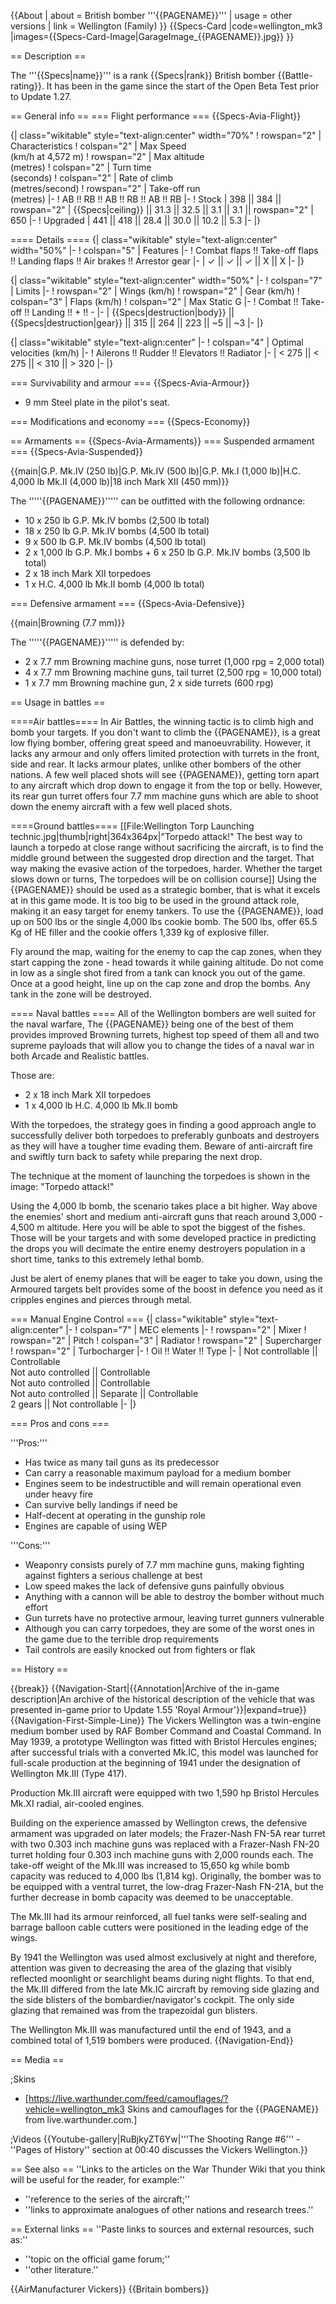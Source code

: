 {{About
| about = British bomber '''{{PAGENAME}}'''
| usage = other versions
| link = Wellington (Family)
}}
{{Specs-Card
|code=wellington_mk3
|images={{Specs-Card-Image|GarageImage_{{PAGENAME}}.jpg}}
}}

== Description ==
<!-- ''In the description, the first part should be about the history of and the creation and combat usage of the aircraft, as well as its key features. In the second part, tell the reader about the aircraft in the game. Insert a screenshot of the vehicle, so that if the novice player does not remember the vehicle by name, he will immediately understand what kind of vehicle the article is talking about.'' -->
The '''{{Specs|name}}''' is a rank {{Specs|rank}} British bomber {{Battle-rating}}. It has been in the game since the start of the Open Beta Test prior to Update 1.27.

== General info ==
=== Flight performance ===
{{Specs-Avia-Flight}}
<!-- ''Describe how the aircraft behaves in the air. Speed, manoeuvrability, acceleration and allowable loads - these are the most important characteristics of the vehicle.'' -->

{| class="wikitable" style="text-align:center" width="70%"
! rowspan="2" | Characteristics
! colspan="2" | Max Speed<br>(km/h at 4,572 m)
! rowspan="2" | Max altitude<br>(metres)
! colspan="2" | Turn time<br>(seconds)
! colspan="2" | Rate of climb<br>(metres/second)
! rowspan="2" | Take-off run<br>(metres)
|-
! AB !! RB !! AB !! RB !! AB !! RB
|-
! Stock
| 398 || 384 || rowspan="2" | {{Specs|ceiling}} || 31.3 || 32.5 || 3.1 || 3.1 || rowspan="2" | 650
|-
! Upgraded
| 441 || 418 || 28.4 || 30.0 || 10.2 || 5.3
|-
|}

==== Details ====
{| class="wikitable" style="text-align:center" width="50%"
|-
! colspan="5" | Features
|-
! Combat flaps !! Take-off flaps !! Landing flaps !! Air brakes !! Arrestor gear
|-
| ✓ || ✓ || ✓ || X || X     <!-- ✓ -->
|-
|}

{| class="wikitable" style="text-align:center" width="50%"
|-
! colspan="7" | Limits
|-
! rowspan="2" | Wings (km/h)
! rowspan="2" | Gear (km/h)
! colspan="3" | Flaps (km/h)
! colspan="2" | Max Static G
|-
! Combat !! Take-off !! Landing !! + !! -
|-
| {{Specs|destruction|body}} || {{Specs|destruction|gear}} || 315 || 264 || 223 || ~5 || ~3
|-
|}

{| class="wikitable" style="text-align:center"
|-
! colspan="4" | Optimal velocities (km/h)
|-
! Ailerons !! Rudder !! Elevators !! Radiator
|-
| < 275 || < 275 || < 310 || > 320
|-
|}

=== Survivability and armour ===
{{Specs-Avia-Armour}}
<!-- ''Examine the survivability of the aircraft. Note how vulnerable the structure is and how secure the pilot is, whether the fuel tanks are armoured, etc. Describe the armour, if there is any, and also mention the vulnerability of other critical aircraft systems.'' -->

* 9 mm Steel plate in the pilot's seat.

=== Modifications and economy ===
{{Specs-Economy}}

== Armaments ==
{{Specs-Avia-Armaments}}
=== Suspended armament ===
{{Specs-Avia-Suspended}}
<!-- ''Describe the aircraft's suspended armament: additional cannons under the wings, bombs, rockets and torpedoes. This section is especially important for bombers and attackers. If there is no suspended weaponry remove this subsection.'' -->
{{main|G.P. Mk.IV (250 lb)|G.P. Mk.IV (500 lb)|G.P. Mk.I (1,000 lb)|H.C. 4,000 lb Mk.II (4,000 lb)|18 inch Mark XII (450 mm)}}

The '''''{{PAGENAME}}''''' can be outfitted with the following ordnance:

* 10 x 250 lb G.P. Mk.IV bombs (2,500 lb total)
* 18 x 250 lb G.P. Mk.IV bombs (4,500 lb total)
* 9 x 500 lb G.P. Mk.IV bombs (4,500 lb total)
* 2 x 1,000 lb G.P. Mk.I bombs + 6 x 250 lb G.P. Mk.IV bombs (3,500 lb total)
* 2 x 18 inch Mark XII torpedoes
* 1 x H.C. 4,000 lb Mk.II bomb (4,000 lb total)

=== Defensive armament ===
{{Specs-Avia-Defensive}}
<!-- ''Defensive armament with turret machine guns or cannons, crewed by gunners. Examine the number of gunners and what belts or drums are better to use. If defensive weaponry is not available, remove this subsection.'' -->
{{main|Browning (7.7 mm)}}

The '''''{{PAGENAME}}''''' is defended by:

* 2 x 7.7 mm Browning machine guns, nose turret (1,000 rpg = 2,000 total)
* 4 x 7.7 mm Browning machine guns, tail turret (2,500 rpg = 10,000 total)
* 1 x 7.7 mm Browning machine gun, 2 x side turrets (600 rpg)

== Usage in battles ==
<!-- ''Describe the tactics of playing in the aircraft, the features of using aircraft in a team and advice on tactics. Refrain from creating a "guide" - do not impose a single point of view, but instead, give the reader food for thought. Examine the most dangerous enemies and give recommendations on fighting them. If necessary, note the specifics of the game in different modes (AB, RB, SB).'' -->
====Air battles====
In Air Battles, the winning tactic is to climb high and bomb your targets. If you don't want to climb the {{PAGENAME}}, is a great low flying bomber, offering great speed and manoeuvrability. However, it lacks any armour and only offers limited protection with turrets in the front, side and rear. It lacks armour plates, unlike other bombers of the other nations. A few well placed shots will see {{PAGENAME}}, getting torn apart to any aircraft which drop down to engage it from the top or belly. However, its rear gun turret offers four 7.7 mm machine guns which are able to shoot down the enemy aircraft with a few well placed shots.

====Ground battles====
[[File:Wellington Torp Launching technic.jpg|thumb|right|364x364px|"Torpedo attack!" The best way to launch a torpedo at close range without sacrificing the aircraft, is to find the middle ground between the suggested drop direction and the target. That way making the evasive action of the torpedoes, harder. Whether the target slows down or turns, The torpedoes will be on collision course]]
Using the {{PAGENAME}} should be used as a strategic bomber, that is what it excels at in this game mode. It is too big to be used in the ground attack role, making it an easy target for enemy tankers. To use the {{PAGENAME}}, load up on 500 lbs or the single 4,000 lbs cookie bomb. The 500 lbs, offer 65.5 Kg of HE filler and the cookie offers 1,339 kg of explosive filler.

Fly around the map, waiting for the enemy to cap the cap zones, when they start capping the zone - head towards it while gaining altitude. Do not come in low as a single shot fired from a tank can knock you out of the game. Once at a good height, line up on the cap zone and drop the bombs. Any tank in the zone will be destroyed.

==== Naval battles ====
All of the Wellington bombers are well suited for the naval warfare, The {{PAGENAME}} being one of the best of them provides improved Browning turrets, highest top speed of them all and two supreme payloads that will allow you to change the tides of a naval war in both Arcade and Realistic battles.

Those are:

* 2 х 18 inch Mark XII torpedoes
* 1 x 4,000 lb H.C. 4,000 lb Mk.II bomb

With the torpedoes, the strategy goes in finding a good approach angle to successfully deliver both torpedoes to preferably gunboats and destroyers as they will have a tougher time evading them. Beware of anti-aircraft fire and swiftly turn back to safety while preparing the next drop.

The technique at the moment of launching the torpedoes is shown in the image: "Torpedo attack!"

Using the 4,000 lb bomb, the scenario takes place a bit higher. Way above the enemies' short and medium anti-aircraft guns that reach around 3,000 - 4,500 m altitude. Here you will be able to spot the biggest of the fishes. Those will be your targets and with some developed practice in predicting the drops you will decimate the entire enemy destroyers population in a short time, tanks to this extremely lethal bomb.

Just be alert of enemy planes that will be eager to take you down, using the Armoured targets belt provides some of the boost in defence you need as it cripples engines and pierces through metal.

=== Manual Engine Control ===
{| class="wikitable" style="text-align:center"
|-
! colspan="7" | MEC elements
|-
! rowspan="2" | Mixer
! rowspan="2" | Pitch
! colspan="3" | Radiator
! rowspan="2" | Supercharger
! rowspan="2" | Turbocharger
|-
! Oil !! Water !! Type
|-
| Not controllable || Controllable<br>Not auto controlled || Controllable<br>Not auto controlled || Controllable<br>Not auto controlled || Separate || Controllable<br>2 gears || Not controllable
|-
|}

=== Pros and cons ===
<!-- ''Summarise and briefly evaluate the vehicle in terms of its characteristics and combat effectiveness. Mark its pros and cons in the bulleted list. Try not to use more than 6 points for each of the characteristics. Avoid using categorical definitions such as "bad", "good" and the like - use substitutions with softer forms such as "inadequate" and "effective".'' -->

'''Pros:'''

* Has twice as many tail guns as its predecessor
* Can carry a reasonable maximum payload for a medium bomber
* Engines seem to be indestructible and will remain operational even under heavy fire
* Can survive belly landings if need be
* Half-decent at operating in the gunship role
* Engines are capable of using WEP

'''Cons:'''

* Weaponry consists purely of 7.7 mm machine guns, making fighting against fighters a serious challenge at best
* Low speed makes the lack of defensive guns painfully obvious
* Anything with a cannon will be able to destroy the bomber without much effort
* Gun turrets have no protective armour, leaving turret gunners vulnerable
* Although you can carry torpedoes, they are some of the worst ones in the game due to the terrible drop requirements
* Tail controls are easily knocked out from fighters or flak

== History ==
<!-- ''Describe the history of the creation and combat usage of the aircraft in more detail than in the introduction. If the historical reference turns out to be too long, take it to a separate article, taking a link to the article about the vehicle and adding a block "/History" (example: <nowiki>https://wiki.warthunder.com/(Vehicle-name)/History</nowiki>) and add a link to it here using the <code>main</code> template. Be sure to reference text and sources by using <code><nowiki><ref></ref></nowiki></code>, as well as adding them at the end of the article with <code><nowiki><references /></nowiki></code>. This section may also include the vehicle's dev blog entry (if applicable) and the in-game encyclopedia description (under <code><nowiki>=== In-game description ===</nowiki></code>, also if applicable).'' -->

{{break}}
{{Navigation-Start|{{Annotation|Archive of the in-game description|An archive of the historical description of the vehicle that was presented in-game prior to Update 1.55 'Royal Armour'}}|expand=true}}
{{Navigation-First-Simple-Line}}
The Vickers Wellington was a twin-engine medium bomber used by RAF Bomber Command and Coastal Command. In May 1939, a prototype Wellington was fitted with Bristol Hercules engines; after successful trials with a converted Mk.IC, this model was launched for full-scale production at the beginning of 1941 under the designation of Wellington Mk.III (Type 417).

Production Mk.III aircraft were equipped with two 1,590 hp Bristol Hercules Mk.XI radial, air-cooled engines.

Building on the experience amassed by Wellington crews, the defensive armament was upgraded on later models; the Frazer-Nash FN-5A rear turret with two 0.303 inch machine guns was replaced with a Frazer-Nash FN-20 turret holding four 0.303 inch machine guns with 2,000 rounds each. The take-off weight of the Mk.III was increased to 15,650 kg while bomb capacity was reduced to 4,000 lbs (1,814 kg). Originally, the bomber was to be equipped with a ventral turret, the low-drag Frazer-Nash FN-21A, but the further decrease in bomb capacity was deemed to be unacceptable.

The Mk.III had its armour reinforced, all fuel tanks were self-sealing and barrage balloon cable cutters were positioned in the leading edge of the wings.

By 1941 the Wellington was used almost exclusively at night and therefore, attention was given to decreasing the area of the glazing that visibly reflected moonlight or searchlight beams during night flights. To that end, the Mk.III differed from the late Mk.IC aircraft by removing side glazing and the side blisters of the bombardier/navigator's cockpit. The only side glazing that remained was from the trapezoidal gun blisters.

The Wellington Mk.III was manufactured until the end of 1943, and a combined total of 1,519 bombers were produced.
{{Navigation-End}}

== Media ==
<!-- ''Excellent additions to the article would be video guides, screenshots from the game, and photos.'' -->

;Skins

* [https://live.warthunder.com/feed/camouflages/?vehicle=wellington_mk3 Skins and camouflages for the {{PAGENAME}} from live.warthunder.com.]

;Videos
{{Youtube-gallery|RuBjkyZT6Yw|'''The Shooting Range #6''' - ''Pages of History'' section at 00:40 discusses the Vickers Wellington.}}

== See also ==
''Links to the articles on the War Thunder Wiki that you think will be useful for the reader, for example:''

* ''reference to the series of the aircraft;''
* ''links to approximate analogues of other nations and research trees.''

== External links ==
''Paste links to sources and external resources, such as:''

* ''topic on the official game forum;''
* ''other literature.''

{{AirManufacturer Vickers}}
{{Britain bombers}}
